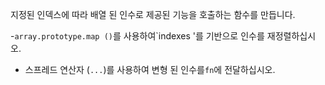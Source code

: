 지정된 인덱스에 따라 배열 된 인수로 제공된 기능을 호출하는 함수를 만듭니다.

-`array.prototype.map ()`를 사용하여`indexes '를 기반으로 인수를 재정렬하십시오.
- 스프레드 연산자 (`...`)를 사용하여 변형 된 인수를`fn`에 전달하십시오.